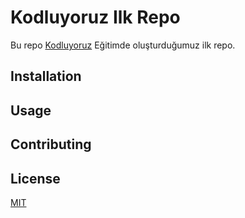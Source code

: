 # Kodluyoruz Ilk Repo

Bu repo [Kodluyoruz](https://www.kodluyoruz.org) Eğitimde oluşturduğumuz ilk repo.

## Installation


## Usage


## Contributing



## License
[MIT](https://choosealicense.com/licenses/mit/)

